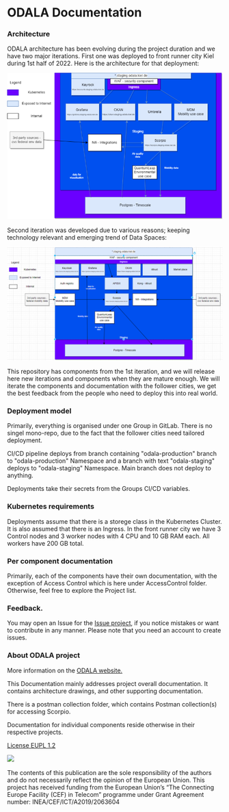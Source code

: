 # ODALA Documentation

### Architecture

ODALA architecture has been evolving during the project duration and we have two major iterations. First one was deployed to front runner city Kiel during 1st half of 2022. Here is the architecture for that deployment:

![](architecture-2022-12-old.png)

Second iteration was developed due to various reasons; keeping technology relevant and emerging trend of Data Spaces:

![](architecture-2022-12-planned_updates.png)

This repository has components from the 1st iteration, and we will release here new iterations and components when they are mature enough. We will iterate the components and documentation with the follower cities, we get the best feedback from the people who need to deploy this into real world.

### Deployment model

Primarily, everything is organised under one Group in GitLab. There is no singel mono-repo, due to the fact that the follower cities need tailored deployment.

CI/CD pipeline deploys from branch containing "odala-production" branch to "odala-production" Namespace and a branch with text "odala-staging" deploys to "odala-staging" Namespace. Main branch does not deploy to anything.

Deployments take their secrets from the Groups CI/CD variables.

### Kubernetes requirements

Deployments assume that there is a storege class in the Kubernetes Cluster. It is also assumed that there is an Ingress. In the front runner city we have 3 Control nodes and 3 worker nodes with 4 CPU and 10 GB RAM each. All workers have 200 GB total.

### Per component documentation

Primarily, each of the components have their own documentation, with the exception of Access Control which is here under AccessControl folder. Otherwise, feel free to explore the Project list.

### Feedback.

You may open an Issue for the [Issue project](https://gitlab.publiccode.solutions/odala-public/issues), if you notice mistakes or want to contribute in any manner. Please note that you need an account to create issues.

### About ODALA project

More information on the  [ODALA website.](https://odalaproject.eu/)

This Documentation mainly addresses project overall documentation. It contains architecture drawings, and other supporting documentation. 

There is a postman collection folder, which contains Postman collection(s) for accessing Scorpio.

Documentation for individual components reside otherwise in their respective projects.

[License EUPL 1.2](https://eupl.eu/1.2/en/)

![](https://ec.europa.eu/inea/sites/default/files/ceflogos/en_horizontal_cef_logo_2.png)

The contents of this publication are the sole responsibility of the authors and do not necessarily reflect the opinion of the European Union.
This project has received funding from the European Union’s “The Connecting Europe Facility (CEF) in Telecom” programme under Grant Agreement number: INEA/CEF/ICT/A2019/2063604


